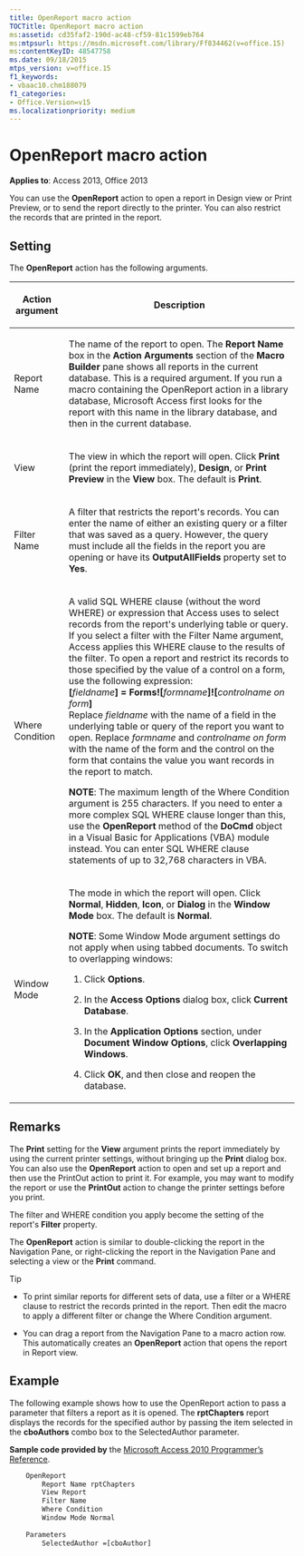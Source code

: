 ```yaml
---
title: OpenReport macro action
TOCTitle: OpenReport macro action
ms:assetid: cd35faf2-190d-ac48-cf59-81c1599eb764
ms:mtpsurl: https://msdn.microsoft.com/library/Ff834462(v=office.15)
ms:contentKeyID: 48547758
ms.date: 09/18/2015
mtps_version: v=office.15
f1_keywords:
- vbaac10.chm188079
f1_categories:
- Office.Version=v15
ms.localizationpriority: medium
---
```


# OpenReport macro action

**Applies to**: Access 2013, Office 2013

You can use the **OpenReport** action to open a report in Design view or Print Preview, or to send the report directly to the printer. You can also restrict the records that are printed in the report.

## Setting

The **OpenReport** action has the following arguments.

<table>
<colgroup>
<col />
<col />
</colgroup>
<thead>
<tr class="header">
<th><p>Action argument</p></th>
<th><p>Description</p></th>
</tr>
</thead>
<tbody>
<tr class="odd">
<td><p>Report Name</p></td>
<td><p>The name of the report to open. The <strong>Report Name</strong> box in the <strong>Action Arguments</strong> section of the <strong>Macro Builder</strong> pane shows all reports in the current database. This is a required argument. If you run a macro containing the OpenReport action in a library database, Microsoft Access first looks for the report with this name in the library database, and then in the current database.</p></td>
</tr>
<tr class="even">
<td><p>View</p></td>
<td><p>The view in which the report will open. Click <strong>Print</strong> (print the report immediately), <strong>Design</strong>, or <strong>Print Preview</strong> in the <strong>View</strong> box. The default is <strong>Print</strong>.</p></td>
</tr>
<tr class="odd">
<td><p>Filter Name</p></td>
<td><p>A filter that restricts the report's records. You can enter the name of either an existing query or a filter that was saved as a query. However, the query must include all the fields in the report you are opening or have its <strong>OutputAllFields</strong> property set to <strong>Yes</strong>.</p></td>
</tr>
<tr class="even">
<td><p>Where Condition</p></td>
<td><p>A valid SQL WHERE clause (without the word WHERE) or expression that Access uses to select records from the report's underlying table or query. If you select a filter with the Filter Name argument, Access applies this WHERE clause to the results of the filter. To open a report and restrict its records to those specified by the value of a control on a form, use the following expression:<br />
<strong>[</strong><em>fieldname</em><strong>] = Forms![</strong><em>formname</em><strong>]![</strong><em>controlname on form</em><strong>]</strong><br />
Replace <em>fieldname</em> with the name of a field in the underlying table or query of the report you want to open. Replace <em>formname</em> and <em>controlname on form</em> with the name of the form and the control on the form that contains the value you want records in the report to match.</p>
<p><b>NOTE</b>: The maximum length of the Where Condition argument is 255 characters. If you need to enter a more complex SQL WHERE clause longer than this, use the <b>OpenReport</b> method of the <b>DoCmd</b> object in a Visual Basic for Applications (VBA) module instead. You can enter SQL WHERE clause statements of up to 32,768 characters in VBA.</p>
</td>
</tr>
<tr class="odd">
<td><p>Window Mode</p></td>
<td><p>The mode in which the report will open. Click <strong>Normal</strong>, <strong>Hidden</strong>, <strong>Icon</strong>, or <strong>Dialog</strong> in the <strong>Window Mode</strong> box. The default is <strong>Normal</strong>.</p>
<p><b>NOTE</b>: Some Window Mode argument settings do not apply when using tabbed documents. To switch to overlapping windows:
<ol>
<li><p>Click <strong>Options</strong>.</p></li>
<li><p>In the <strong>Access Options</strong> dialog box, click <strong>Current Database</strong>.</p></li>
<li><p>In the <strong>Application Options</strong> section, under <strong>Document Window Options</strong>, click <strong>Overlapping Windows</strong>.</p></li>
<li><p>Click <strong>OK</strong>, and then close and reopen the database.</p></li>
</ol>
</td>
</tr>
</tbody>
</table>


## Remarks

The **Print** setting for the **View** argument prints the report immediately by using the current printer settings, without bringing up the **Print** dialog box. You can also use the **OpenReport** action to open and set up a report and then use the PrintOut action to print it. For example, you may want to modify the report or use the **PrintOut** action to change the printer settings before you print.

The filter and WHERE condition you apply become the setting of the report's **Filter** property.

The **OpenReport** action is similar to double-clicking the report in the Navigation Pane, or right-clicking the report in the Navigation Pane and selecting a view or the **Print** command.

> [!TIP] 
> - To print similar reports for different sets of data, use a filter or a WHERE clause to restrict the records printed in the report. Then edit the macro to apply a different filter or change the Where Condition argument.
> 
> - You can drag a report from the Navigation Pane to a macro action row. This automatically creates an **OpenReport** action that opens the report in Report view.

## Example

The following example shows how to use the OpenReport action to pass a parameter that filters a report as it is opened. The **rptChapters** report displays the records for the specified author by passing the item selected in the **cboAuthors** combo box to the SelectedAuthor parameter.

**Sample code provided by** the [Microsoft Access 2010 Programmer’s Reference](https://www.amazon.com/Microsoft-Access-2010-Programmers-Reference/dp/8126528125).

```vb
    OpenReport
        Report Name rptChapters
        View Report
        Filter Name
        Where Condition
        Window Mode Normal
    
    Parameters
        SelectedAuthor =[cboAuthor]
```
